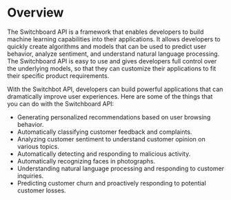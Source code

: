 # Overview

The Switchboard API is a framework that enables developers to build machine
learning capabilities into their applications. It allows developers to quickly
create algorithms and models that can be used to predict user behavior, analyze
sentiment, and understand natural language processing. The Switchboard API is
easy to use and gives developers full control over the underlying models, so
that they can customize their applications to fit their specific product
requirements.

With the Switchbot API, developers can build powerful applications that can
dramatically improve user experiences. Here are some of the things that you can
do with the Switchboard API:

- Generating personalized recommendations based on user browsing behavior.
- Automatically classifying customer feedback and complaints.
- Analyzing customer sentiment to understand customer opinion on various
  topics.
- Automatically detecting and responding to malicious activity.
- Automatically recognizing faces in photographs.
- Understanding natural language processing and responding to customer
  inquiries.
- Predicting customer churn and proactively responding to potential customer
  losses.
